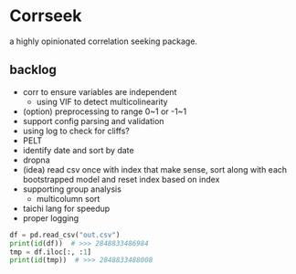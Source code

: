 # Corrseek

a highly opinionated correlation seeking package.

## backlog

- corr to ensure variables are independent
  - using VIF to detect multicolinearity
- (option) preprocessing to range 0\~1 or -1\~1
- support config parsing and validation
- using log to check for cliffs?
- PELT
- identify date and sort by date
- dropna
- (idea) read csv once with index that make sense, sort along with each bootstrapped model and reset index based on index
- supporting group analysis
  - multicolumn sort
- taichi lang for speedup
- proper logging

```python
df = pd.read_csv("out.csv")
print(id(df))  # >>> 2848833486984
tmp = df.iloc[:, :1]
print(id(tmp))  # >>> 2848833488008
```